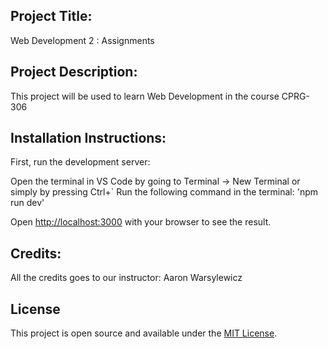 ## Project Title:

Web Development 2 : Assignments

## Project Description:

This project will be used to learn Web Development in the course CPRG-306

## Installation Instructions:

First, run the development server:

Open the terminal in VS Code by going to Terminal -> New Terminal or simply by pressing Ctrl+`
Run the following command in the terminal:
'npm run dev'

Open [http://localhost:3000](http://localhost:3000) with your browser to see the result.

## Credits:

All the credits goes to our instructor: Aaron Warsylewicz

## License

This project is open source and available under the [MIT License](LICENSE).
